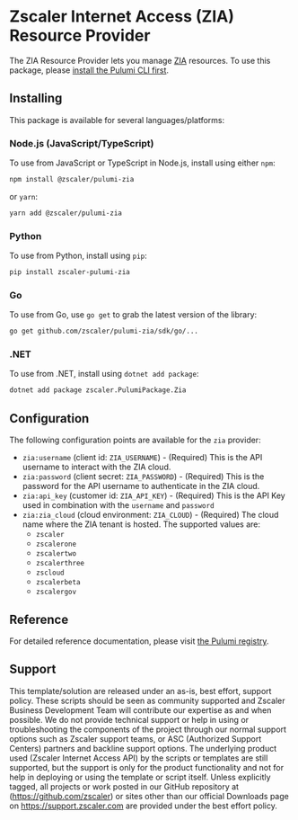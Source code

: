 # Zscaler Internet Access (ZIA) Resource Provider

The ZIA Resource Provider lets you manage [ZIA](http://github.com/zscaler/pulumi-zia) resources. To use
this package, please [install the Pulumi CLI first](https://pulumi.com/).

## Installing

This package is available for several languages/platforms:

### Node.js (JavaScript/TypeScript)

To use from JavaScript or TypeScript in Node.js, install using either `npm`:

```bash
npm install @zscaler/pulumi-zia
```

or `yarn`:

```bash
yarn add @zscaler/pulumi-zia
```

### Python

To use from Python, install using `pip`:

```bash
pip install zscaler-pulumi-zia
```

### Go

To use from Go, use `go get` to grab the latest version of the library:

```bash
go get github.com/zscaler/pulumi-zia/sdk/go/...
```

### .NET

To use from .NET, install using `dotnet add package`:

```bash
dotnet add package zscaler.PulumiPackage.Zia
```

## Configuration

The following configuration points are available for the `zia` provider:

- `zia:username` (client id: `ZIA_USERNAME`) - (Required) This is the API username to interact with the ZIA cloud.
- `zia:password` (client secret: `ZIA_PASSWORD`) - (Required) This is the password for the API username to authenticate in the ZIA cloud.
- `zia:api_key` (customer id: `ZIA_API_KEY`) - (Required) This is the API Key used in combination with the ``username`` and ``password``
- `zia:zia_cloud` (cloud environment: `ZIA_CLOUD`) - (Required) The cloud name where the ZIA tenant is hosted. The supported values are:
  - ``zscaler``
  - ``zscalerone``
  - ``zscalertwo``
  - ``zscalerthree``
  - ``zscloud``
  - ``zscalerbeta``
  - ``zscalergov``

## Reference

For detailed reference documentation, please visit [the Pulumi registry](https://www.pulumi.com/registry/packages/zia/api-docs/).

## Support

This template/solution are released under an as-is, best effort, support
policy. These scripts should be seen as community supported and Zscaler
Business Development Team will contribute our expertise as and when possible.
We do not provide technical support or help in using or troubleshooting the components
of the project through our normal support options such as Zscaler support teams,
or ASC (Authorized Support Centers) partners and backline
support options. The underlying product used (Zscaler Internet Access API) by the
scripts or templates are still supported, but the support is only for the
product functionality and not for help in deploying or using the template or
script itself. Unless explicitly tagged, all projects or work posted in our
GitHub repository at (<https://github.com/zscaler>) or sites other
than our official Downloads page on <https://support.zscaler.com>
are provided under the best effort policy.
